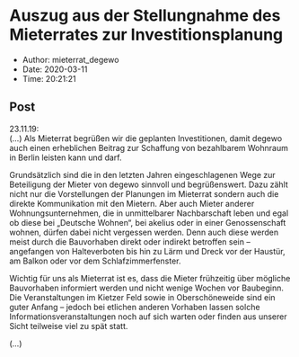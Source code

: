 # Auszug aus der Stellungnahme des Mieterrates zur Investitionsplanung

- Author: mieterrat_degewo
- Date: 2020-03-11
- Time: 20:21:21

## Post


<p>23.11.19:<br>
(…) Als Mieterrat begrüßen wir die geplanten Investitionen, damit degewo auch einen erheblichen Beitrag zur Schaffung von bezahlbarem Wohnraum in Berlin leisten kann und darf.</p>



<p>Grundsätzlich sind die in den letzten Jahren eingeschlagenen Wege zur Beteiligung der Mieter von degewo sinnvoll und begrüßenswert. Dazu zählt nicht nur die Vorstellungen der Planungen im Mieterrat sondern auch die direkte Kommunikation mit den Mietern. Aber auch Mieter anderer Wohnungsunternehmen, die in unmittelbarer Nachbarschaft leben und egal ob diese bei „Deutsche Wohnen“, bei akelius oder in einer Genossenschaft wohnen, dürfen dabei nicht vergessen werden. Denn auch diese werden meist durch die Bauvorhaben direkt oder indirekt betroffen sein – angefangen von Halteverboten bis hin zu Lärm und Dreck vor der Haustür, am Balkon oder vor dem Schlafzimmerfenster.</p>



<p>Wichtig für uns als Mieterrat ist es, dass die Mieter frühzeitig über mögliche Bauvorhaben informiert werden und nicht wenige Wochen vor Baubeginn. Die Veranstaltungen im Kietzer Feld sowie in Oberschöneweide sind ein guter Anfang – jedoch bei etlichen anderen Vorhaben lassen solche Informationsveranstaltungen noch auf sich warten oder finden aus unserer Sicht teilweise viel zu spät statt.</p>



<p>(…)</p>
